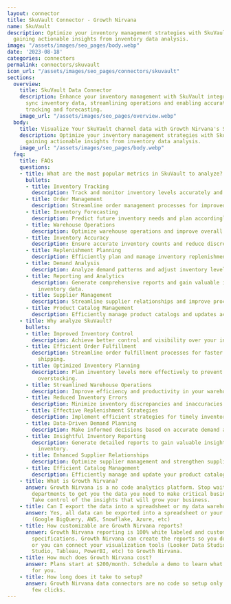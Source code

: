 ```yaml
---
layout: connector
title: SkuVault Connector - Growth Nirvana
name: SkuVault
description: Optimize your inventory management strategies with SkuVault integration,
  gaining actionable insights from inventory data analysis.
image: "/assets/images/seo_pages/body.webp"
date: '2023-08-18'
categories: connectors
permalink: connectors/skuvault
icon_url: "/assets/images/seo_pages/connectors/skuvault"
sections:
  overview:
    title: SkuVault Data Connector
    description: Enhance your inventory management with SkuVault integration. Seamlessly
      sync inventory data, streamlining operations and enabling accurate inventory
      tracking and forecasting.
    image_url: "/assets/images/seo_pages/overview.webp"
  body:
    title: Visualize Your SkuVault channel data with Growth Nirvana's SkuVault Connector
    description: Optimize your inventory management strategies with SkuVault integration,
      gaining actionable insights from inventory data analysis.
    image_url: "/assets/images/seo_pages/body.webp"
  faq:
    title: FAQs
    questions:
    - title: What are the most popular metrics in SkuVault to analyze?
      bullets:
      - title: Inventory Tracking
        description: Track and monitor inventory levels accurately and efficiently.
      - title: Order Management
        description: Streamline order management processes for improved efficiency.
      - title: Inventory Forecasting
        description: Predict future inventory needs and plan accordingly.
      - title: Warehouse Operations
        description: Optimize warehouse operations and improve overall efficiency.
      - title: Inventory Accuracy
        description: Ensure accurate inventory counts and reduce discrepancies.
      - title: Replenishment Planning
        description: Efficiently plan and manage inventory replenishment strategies.
      - title: Demand Analysis
        description: Analyze demand patterns and adjust inventory levels accordingly.
      - title: Reporting and Analytics
        description: Generate comprehensive reports and gain valuable insights from
          inventory data.
      - title: Supplier Management
        description: Streamline supplier relationships and improve procurement processes.
      - title: Product Catalog Management
        description: Efficiently manage product catalogs and updates across channels.
    - title: Why analyze SkuVault?
      bullets:
      - title: Improved Inventory Control
        description: Achieve better control and visibility over your inventory.
      - title: Efficient Order Fulfillment
        description: Streamline order fulfillment processes for faster and more accurate
          shipping.
      - title: Optimized Inventory Planning
        description: Plan inventory levels more effectively to prevent stockouts and
          overstocking.
      - title: Streamlined Warehouse Operations
        description: Improve efficiency and productivity in your warehouse operations.
      - title: Reduced Inventory Errors
        description: Minimize inventory discrepancies and inaccuracies.
      - title: Effective Replenishment Strategies
        description: Implement efficient strategies for timely inventory replenishment.
      - title: Data-Driven Demand Planning
        description: Make informed decisions based on accurate demand analysis.
      - title: Insightful Inventory Reporting
        description: Generate detailed reports to gain valuable insights into your
          inventory.
      - title: Enhanced Supplier Relationships
        description: Optimize supplier management and strengthen supplier partnerships.
      - title: Efficient Catalog Management
        description: Efficiently manage and update your product catalog across channels.
    - title: What is Growth Nirvana?
      answer: Growth Nirvana is a no code analytics platform. Stop waiting for other
        departments to get you the data you need to make critical business decisions.
        Take control of the insights that will grow your business.
    - title: Can I export the data into a spreadsheet or my data warehouse?
      answer: Yes, all data can be exported into a spreadsheet or your data warehouse
        (Google BigQuery, AWS, Snowflake, Azure, etc)
    - title: How customizable are Growth Nirvana reports?
      answer: Growth Nirvana reporting is 100% white labeled and customized to your
        specifications. Growth Nirvana can create the reports so you don’t have to
        or you can connect your visualization tools (Looker Data Studio/Google Data
        Studio, Tableau, PowerBI, etc) to Growth Nirvana.
    - title: How much does Growth Nirvana cost?
      answer: Plans start at $200/month. Schedule a demo to learn what plan is best
        for you.
    - title: How long does it take to setup?
      answer: Growth Nirvana data connectors are no code so setup only requires a
        few clicks.
---
```

